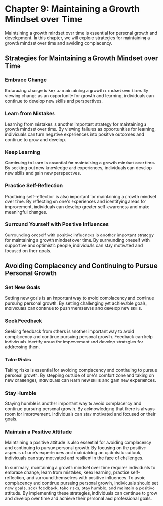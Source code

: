 Chapter 9: Maintaining a Growth Mindset over Time
=================================================

Maintaining a growth mindset over time is essential for personal growth and development. In this chapter, we will explore strategies for maintaining a growth mindset over time and avoiding complacency.

Strategies for Maintaining a Growth Mindset over Time
-----------------------------------------------------

### Embrace Change

Embracing change is key to maintaining a growth mindset over time. By viewing change as an opportunity for growth and learning, individuals can continue to develop new skills and perspectives.

### Learn from Mistakes

Learning from mistakes is another important strategy for maintaining a growth mindset over time. By viewing failures as opportunities for learning, individuals can turn negative experiences into positive outcomes and continue to grow and develop.

### Keep Learning

Continuing to learn is essential for maintaining a growth mindset over time. By seeking out new knowledge and experiences, individuals can develop new skills and gain new perspectives.

### Practice Self-Reflection

Practicing self-reflection is also important for maintaining a growth mindset over time. By reflecting on one's experiences and identifying areas for improvement, individuals can develop greater self-awareness and make meaningful changes.

### Surround Yourself with Positive Influences

Surrounding oneself with positive influences is another important strategy for maintaining a growth mindset over time. By surrounding oneself with supportive and optimistic people, individuals can stay motivated and focused on their goals.

Avoiding Complacency and Continuing to Pursue Personal Growth
-------------------------------------------------------------

### Set New Goals

Setting new goals is an important way to avoid complacency and continue pursuing personal growth. By setting challenging yet achievable goals, individuals can continue to push themselves and develop new skills.

### Seek Feedback

Seeking feedback from others is another important way to avoid complacency and continue pursuing personal growth. Feedback can help individuals identify areas for improvement and develop strategies for addressing them.

### Take Risks

Taking risks is essential for avoiding complacency and continuing to pursue personal growth. By stepping outside of one's comfort zone and taking on new challenges, individuals can learn new skills and gain new experiences.

### Stay Humble

Staying humble is another important way to avoid complacency and continue pursuing personal growth. By acknowledging that there is always room for improvement, individuals can stay motivated and focused on their goals.

### Maintain a Positive Attitude

Maintaining a positive attitude is also essential for avoiding complacency and continuing to pursue personal growth. By focusing on the positive aspects of one's experiences and maintaining an optimistic outlook, individuals can stay motivated and resilient in the face of challenges.

In summary, maintaining a growth mindset over time requires individuals to embrace change, learn from mistakes, keep learning, practice self-reflection, and surround themselves with positive influences. To avoid complacency and continue pursuing personal growth, individuals should set new goals, seek feedback, take risks, stay humble, and maintain a positive attitude. By implementing these strategies, individuals can continue to grow and develop over time and achieve their personal and professional goals.
